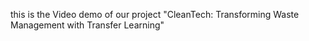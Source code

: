 this is the Video demo of our project "CleanTech: Transforming Waste Management with Transfer Learning"
